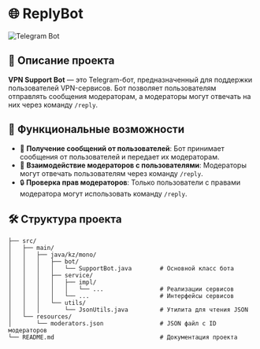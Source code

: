 # 🌐 ReplyBot

![Telegram Bot](https://example.com/telegram-bot-banner.png)

## 📖 Описание проекта

**VPN Support Bot** — это Telegram-бот, предназначенный для поддержки пользователей VPN-сервисов. Бот позволяет пользователям отправлять сообщения модераторам, а модераторы могут отвечать на них через команду `/reply`.

## 🚀 Функциональные возможности

- 📩 **Получение сообщений от пользователей**: Бот принимает сообщения от пользователей и передает их модераторам.
- 👥 **Взаимодействие модераторов с пользователями**: Модераторы могут отвечать пользователям через команду `/reply`.
- 🔒 **Проверка прав модераторов**: Только пользователи с правами модератора могут использовать команду `/reply`.

## 🛠️ Структура проекта

```plaintext
├── src/
│   ├── main/
│   │   ├── java/kz/mono/
│   │   │   ├── bot/
│   │   │   │   └── SupportBot.java        # Основной класс бота
│   │   │   ├── service/
│   │   │   │   ├── impl/
│   │   │   │   │   └── ...                # Реализации сервисов
│   │   │   │   └── ...                    # Интерфейсы сервисов
│   │   │   └── utils/
│   │   │       └── JsonUtils.java         # Утилита для чтения JSON
│   └── resources/
│       └── moderators.json                # JSON файл с ID модераторов
└── README.md                              # Документация проекта
